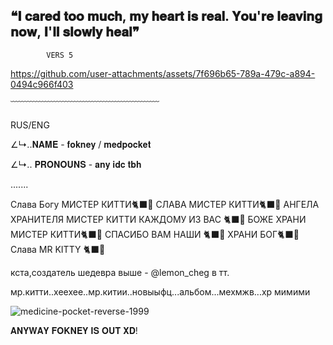 ## ❝𝐈 𝐜𝐚𝐫𝐞𝐝 𝐭𝐨𝐨 𝐦𝐮𝐜𝐡, 𝐦𝐲 𝐡𝐞𝐚𝐫𝐭 𝐢𝐬 𝐫𝐞𝐚𝐥. 𝐘𝐨𝐮'𝐫𝐞 𝐥𝐞𝐚𝐯𝐢𝐧𝐠 𝐧𝐨𝐰, 𝐈'𝐥𝐥 𝐬𝐥𝐨𝐰𝐥𝐲 𝐡𝐞𝐚𝐥❞
            VERS 5

https://github.com/user-attachments/assets/7f696b65-789a-479c-a894-0494c966f403

  ﹋﹋﹋﹋﹋﹋﹋﹋﹋﹋﹋﹋﹋﹋﹋﹋﹋

RUS/ENG



∠↳..𝐍𝐀𝐌𝐄 - 𝐟𝐨𝐤𝐧𝐞𝐲 / 𝐦𝐞𝐝𝐩𝐨𝐜𝐤𝐞𝐭

∠↳.. 𝐏𝐑𝐎𝐍𝐎𝐔𝐍𝐒 - 𝐚𝐧𝐲 𝐢𝐝𝐜 𝐭𝐛𝐡

.......

Слава Богу МИСТЕР КИТТИ🐈‍⬛🎼 СЛАВА МИСТЕР КИТТИ🐈‍⬛🎼 АНГЕЛА ХРАНИТЕЛЯ МИСТЕР КИТТИ КАЖДОМУ ИЗ ВАС 🐈‍⬛🎼 БОЖЕ ХРАНИ МИСТЕР КИТТИ🐈‍⬛🎼 СПАСИБО ВАМ НАШИ 🐈‍⬛🎼 ХРАНИ БОГ🐈‍⬛🎼 Слава MR KITTY 🐈‍⬛🎼

кста,создатель шедевра выше -  @lemon_cheg в тт.

  

мр.китти..хеехее..мр.китии..новыыфц...альбом...мехмжв...хр мимими

![medicine-pocket-reverse-1999](https://github.com/user-attachments/assets/f90c02ba-4a04-446f-9194-115f48da423f)


𝐀𝐍𝐘𝐖𝐀𝐘 𝐅𝐎𝐊𝐍𝐄𝐘 𝐈𝐒 𝐎𝐔𝐓 𝐗𝐃!


